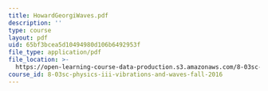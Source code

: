 ```yaml
---
title: HowardGeorgiWaves.pdf
description: ''
type: course
layout: pdf
uid: 65bf3bcea5d10494980d106b6492953f
file_type: application/pdf
file_location: >-
  https://open-learning-course-data-production.s3.amazonaws.com/8-03sc-physics-iii-vibrations-and-waves-fall-2016/65bf3bcea5d10494980d106b6492953f_MIT8_03SCF16_Text_Ch4.pdf
course_id: 8-03sc-physics-iii-vibrations-and-waves-fall-2016
---
```


